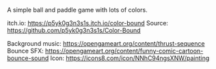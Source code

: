 A simple ball and paddle game with lots of colors.

itch.io: https://p5yk0g3n3s1s.itch.io/color-bound
Source: https://github.com/p5yk0g3n3s1s/Color-Bound

Background music: https://opengameart.org/content/thrust-sequence
Bounce SFX: https://opengameart.org/content/funny-comic-cartoon-bounce-sound
Icon: https://icons8.com/icon/NNhC94ngsXNW/painting